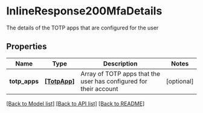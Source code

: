 # InlineResponse200MfaDetails

The details of the TOTP apps that are configured for the user
## Properties
Name | Type | Description | Notes
------------ | ------------- | ------------- | -------------
**totp_apps** | [**[TotpApp]**](TotpApp.md) | Array of TOTP apps that the user has configured for their account | [optional] 

[[Back to Model list]](../README.md#documentation-for-models) [[Back to API list]](../README.md#documentation-for-api-endpoints) [[Back to README]](../README.md)


